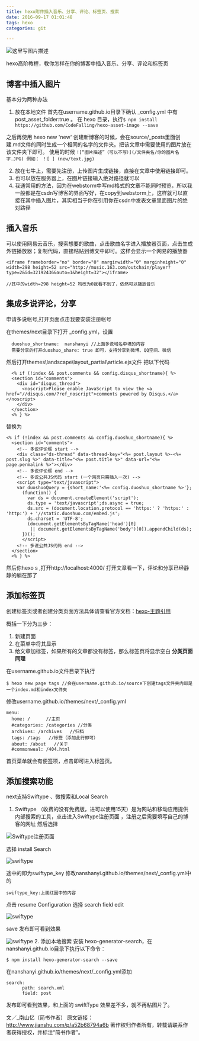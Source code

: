 ```yaml
---
title: hexo附件插入音乐、分享、评论、标签页、搜索
date: 2016-09-17 01:01:48
tags: hexo 
categories: git

---
```

![这里写图片描述](https://timgsa.baidu.com/timg?image&quality=80&size=b9999_10000&sec=1493223838128&di=c9a4b5d92b7ab41789dbde3069dbaf3a&imgtype=0&src=http%3A%2F%2Fpic4.zhimg.com%2Fd4c1239e75c02e8482c22017a6c8d407_r.jpg)

hexo高阶教程，教你怎样在你的博客中插入音乐、分享、评论和标签页
<!--more-->

博客中插入图片
----------
基本分为两种办法
1. 放在本地文件
首先在username.github.io目录下确认 _config.yml 中有 post_asset_folder:true 。
在 hexo 目录，执行`$ npm install https://github.com/CodeFalling/hexo-asset-image --save`

之后再使用 hexo new 'new' 创建新博客的时候，会在source/_posts里面创建.md文件的同时生成一个相同的名字的文件夹。把该文章中需要使用的图片放在该文件夹下即可。
使用的时候
`![“图片描述”（可以不写）](/文件夹名/你的图片名字.JPG)
例如：
！[ ] (new/text.jpg)`

2. 放在七牛上，需要先注册，上传图片生成链接，直接在文章中使用链接即可。
3. 也可以放在服务器上，在图片链接输入绝对路径就可以
4. 我通常用的方法，因为在webstorm中写md格式的文章不能同时预览，所以我一般都是在csdn写博客的界面写好，在copy到webstorm上，这样就可以直接在其中插入图片，其实相当于你在引用你在csdn中发表文章里面图片的绝对路径


插入音乐
-------
可以使用网易云音乐，搜索想要的歌曲，点击歌曲名字进入播放器页面，点击生成外链播放器；复制代码，直接粘贴到博文中即可。这样会显示一个网易的播放器

```
<iframe frameborder="no" border="0" marginwidth="0" marginheight="0" width=298 height=52 src="http://music.163.com/outchain/player?type=2&id=32192436&auto=1&height=32"></iframe>

//其中的width=298 height=52 均改为0就看不到了，依然可以播放音乐
```


集成多说评论，分享
---------

申请多说帐号,打开页面点击我要安装注册帐号

在themes/next目录下打开 _config.yml，设置

```
  duoshuo_shortname:  nanshanyi //上面多说域名中填的内容
  需要分享的打开duoshuo_share: true 即可，支持分享到微博、QQ空间、微信
```

然后打开themes\landscape\layout_partial\article.ejs文件
把以下代码
```
  <% if (!index && post.comments && config.disqus_shortname){ %>
  <section id="comments">
    <div id="disqus_thread">
      <noscript>Please enable JavaScript to view the <a href="//disqus.com/?ref_noscript">comments powered by Disqus.</a></noscript>
    </div>
  </section>
  <% } %>
```
替换为
```
<% if (!index && post.comments && config.duoshuo_shortname){ %>
  <section id="comments">
    <!-- 多说评论框 start -->
    <div class="ds-thread" data-thread-key="<%= post.layout %>-<%= post.slug %>" data-title="<%= post.title %>" data-url="<%= page.permalink %>"></div>
    <!-- 多说评论框 end -->
    <!-- 多说公共JS代码 start (一个网页只需插入一次) -->
    <script type="text/javascript">
    var duoshuoQuery = {short_name:'<%= config.duoshuo_shortname %>'};
      (function() {
        var ds = document.createElement('script');
        ds.type = 'text/javascript';ds.async = true;
        ds.src = (document.location.protocol == 'https:' ? 'https:' : 'http:') + '//static.duoshuo.com/embed.js';
        ds.charset = 'UTF-8';
        (document.getElementsByTagName('head')[0]
         || document.getElementsByTagName('body')[0]).appendChild(ds);
      })();
      </script>
    <!-- 多说公共JS代码 end -->
  </section>
  <% } %>
```
然后你hexo s ,打开http://localhost:4000/ 打开文章看一下，评论和分享已经静静的躺在那了


添加标签页
------
创建标签页或者创建分类页面方法具体请查看官方文档：[hexo-主题引用](http://theme-next.iissnan.com/theme-settings.html)

概括一下分为三步：
1. 新建页面
2. 在菜单中将其显示
3. 给文章加标签，如果所有的文章都没有标签，那么标签页将显示空白
**分类页面同理**

在username.github.io文件目录下执行
```
$ hexo new page tags //会在username.github.io/source下创建tags文件夹内部是一个index.md和index文件夹
```
修改username.github.io/themes/next/_config.yml
```
menu:
  home: /      //主页
  #categories: /categories //分类
  archives: /archives   //归档
  tags: /tags   //标签（添加此行即可）
  about: /about   //关于
  #commonweal: /404.html
```
首页菜单就会有便签项，点击即可进入标签页。

添加搜索功能
-------
next支持Swiftype 、微搜索和Local Search
1. Swiftype （收费的没有免费版，进可以使用15天）是为网站和移动应用提供内部搜索的工具，点击进入Swiftype注册页面 ，注册之后需要填写自己的博客的网址
然后选择

![Swiftype注册页面](http://upload-images.jianshu.io/upload_images/966908-7aed60a7543e2571.png?imageMogr2/auto-orient/strip%7CimageView2/2)

选择 install Search

![swiftype](http://upload-images.jianshu.io/upload_images/966908-8cfb4600366ab1c0.png?imageMogr2/auto-orient/strip%7CimageView2/2)


途中的即为swiftype_key
修改nanshanyi.github.io/themes/next/_config.yml中的
```
swiftype_key:上面红圈中的内容
```

点击 resume Configuration 选择 search field edit

![swiftype](http://upload-images.jianshu.io/upload_images/966908-6673e77e95e084da.png?imageMogr2/auto-orient/strip%7CimageView2/2/w/1240)


save
发布即可看到效果

![swiftype](http://upload-images.jianshu.io/upload_images/966908-fd0c0885439ef44d.png?imageMogr2/auto-orient/strip%7CimageView2/2)
2. 添加本地搜索
安装 hexo-generator-search，在nanshanyi.github.io目录下执行以下命令：
```
$ npm install hexo-generator-search --save
```
在nanshanyi.github.io/themes/next/_config.yml添加
```
search:
      path: search.xml
      field: post
```

发布即可看到效果，和上面的 swiftType 效果差不多，就不再粘图片了。

文／_南山忆（简书作者）
原文链接：http://www.jianshu.com/p/a52b68794a6b
著作权归作者所有，转载请联系作者获得授权，并标注“简书作者”。